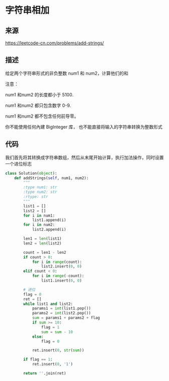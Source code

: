 # 字符串相加

## 来源

https://leetcode-cn.com/problems/add-strings/

## 描述

给定两个字符串形式的非负整数 num1 和 num2，计算他们的和

注意：

num1 和num2 的长度都小于 5100.

num1 和num2 都只包含数字 0-9.

num1 和num2 都不包含任何前导零。

你不能使用任何內建 BigInteger 库， 也不能直接将输入的字符串转换为整数形式

## 代码

我们首先将其转换成字符串数组，然后从末尾开始计算，执行加法操作，同时设置一个进位标志

```python
class Solution(object):
    def addStrings(self, num1, num2):
        """
        :type num1: str
        :type num2: str
        :rtype: str
        """
        list1 = []
        list2 = []
        for i in num1:
            list1.append(i)
        for i in num2:
            list2.append(i)

        len1 = len(list1)
        len2 = len(list2)

        count = len1 - len2
        if count > 0:
            for i in range(count):
                list2.insert(0, 0)
        elif count < 0:
            for i in range(-count):
                list1.insert(0, 0)

        # 进位
        flag = 0
        ret = []
        while list1 and list2:
            params1 = int(list1.pop())
            params2 = int(list2.pop())
            sum = params1 + params2 + flag
            if sum >= 10:
                flag = 1
                sum = sum - 10
            else:
                flag = 0

            ret.insert(0, str(sum))

        if flag == 1:
            ret.insert(0, '1')

        return ''.join(ret)
```

